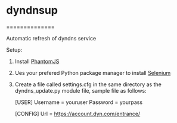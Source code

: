 # dyndnsup
==============

Automatic refresh of dyndns service


Setup:

1. Install [PhantomJS](http://phantomjs.org/download.html)

2. Ues your prefered Python package manager to install [Selenium](https://pypi.python.org/pypi/selenium)

3. Create a file called settings.cfg in the same directory as the dyndns_update.py module file, sample file as follows:

	[USER]
	Username = youruser
	Password = yourpass

	[CONFIG]
	Url = https://account.dyn.com/entrance/